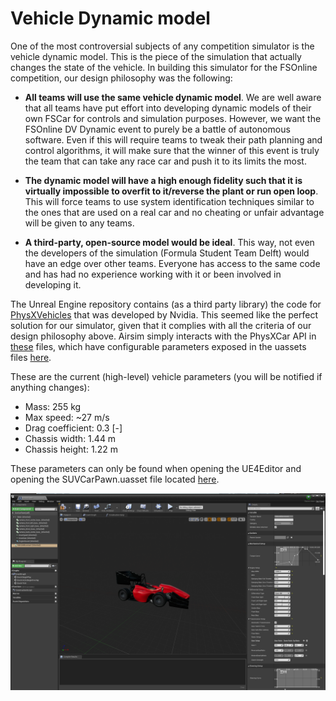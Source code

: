 # Vehicle Dynamic model

One of the most controversial subjects of any competition simulator is the vehicle dynamic model. This is the piece of the simulation that actually changes the state of the vehicle. In building this simulator for the FSOnline competition, our design philosophy was the following:

* **All teams will use the same vehicle dynamic model**. We are well aware that all teams have put effort into developing dynamic models of their own FSCar for controls and simulation purposes. However, we want the FSOnline DV Dynamic event to purely be a battle of autonomous software. Even if this will require teams to tweak their path planning and control algorithms, it will make sure that the winner of this event is truly the team that can take any race car and push it to its limits the most.

* **The dynamic model will have a high enough fidelity such that it is virtually impossible to overfit to it/reverse the plant or run open loop**. This will force teams to use system identification techniques similar to the ones that are used on a real car and no cheating or unfair advantage will be given to any teams.

* **A third-party, open-source model would be ideal**. This way, not even the developers of the simulation (Formula Student Team Delft) would have an edge over other teams. Everyone has access to the same code and has had no experience working with it or been involved in developing it.


The Unreal Engine repository contains (as a third party library) the code for [PhysXVehicles](https://docs.nvidia.com/gameworks/content/gameworkslibrary/physx/guide/Manual/Vehicles.html) that was developed by Nvidia. This seemed like the perfect solution for our simulator, given that it complies with all the criteria of our design philosophy above. Airsim simply interacts with the PhysXCar API in [these](https://github.com/FS-Online/Formula-Student-Driverless-Simulator/tree/93fa784106c70e53e973e6d755ab5430feeef9da/UE4Project/Plugins/AirSim/Source/Vehicles/Car) files, which have configurable parameters exposed in the uassets files [here](https://github.com/FS-Online/Formula-Student-Driverless-Simulator/tree/master/UE4Project/Plugins/AirSim/Content/VehicleAdv/SUV). 

These are the current (high-level) vehicle parameters (you will be notified if anything changes):

* Mass: 255 kg
* Max speed: ~27 m/s
* Drag coefficient: 0.3 [-]
* Chassis width: 1.44 m
* Chassis height: 1.22 m

These parameters can only be found when opening the UE4Editor and opening the SUVCarPawn.uasset file located [here](https://github.com/FS-Online/Formula-Student-Driverless-Simulator/tree/master/UE4Project/Plugins/AirSim/Content/VehicleAdv/SUV).

![SUVCarPawn](images/vehicle_dynamic_model.png)